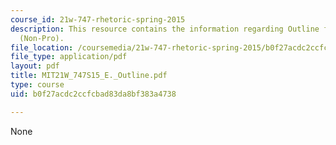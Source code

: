 ```yaml
---
course_id: 21w-747-rhetoric-spring-2015
description: This resource contains the information regarding Outline for Framing
  (Non-Pro).
file_location: /coursemedia/21w-747-rhetoric-spring-2015/b0f27acdc2ccfcbad83da8bf383a4738_MIT21W_747S15_E._Outline.pdf
file_type: application/pdf
layout: pdf
title: MIT21W_747S15_E._Outline.pdf
type: course
uid: b0f27acdc2ccfcbad83da8bf383a4738

---
```

None